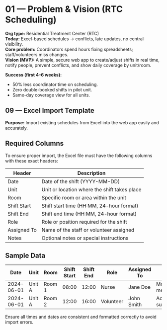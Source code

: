 # 01 — Problem & Vision (RTC Scheduling)

**Org type:** Residential Treatment Center (RTC)  
**Today:** Excel-based schedules → conflicts, late updates, no central visibility.  
**Core problem:** Coordinators spend hours fixing spreadsheets; staff/volunteers miss changes.  
**Vision (MVP):** A simple, secure web app to create/adjust shifts in real time, notify people, prevent conflicts, and show daily coverage by unit/room.

**Success (first 4–6 weeks):**

- 50% less coordinator time on scheduling.
- Zero double-booked shifts in pilot unit.
- Same-day coverage view for all units.

## 09 — Excel Import Template

**Purpose:** Import existing schedules from Excel into the web app easily and accurately.

## Required Columns

To ensure proper import, the Excel file must have the following columns with these exact headers:

| Header      | Description                                  |
| ----------- | -------------------------------------------- |
| Date        | Date of the shift (YYYY-MM-DD)               |
| Unit        | Unit or location where the shift takes place |
| Room        | Specific room or area within the unit        |
| Shift Start | Shift start time (HH:MM, 24-hour format)     |
| Shift End   | Shift end time (HH:MM, 24-hour format)       |
| Role        | Role or position required for the shift      |
| Assigned To | Name of the staff or volunteer assigned      |
| Notes       | Optional notes or special instructions       |

## Sample Data

| Date       | Unit   | Room   | Shift Start | Shift End | Role      | Assigned To | Notes              |
| ---------- | ------ | ------ | ----------- | --------- | --------- | ----------- | ------------------ |
| 2024-06-01 | Unit A | Room 1 | 08:00       | 12:00     | Nurse     | Jane Doe    | Morning medication |
| 2024-06-01 | Unit A | Room 2 | 12:00       | 16:00     | Volunteer | John Smith  | Activity support   |

Ensure all times and dates are consistent and formatted correctly to avoid import errors.
